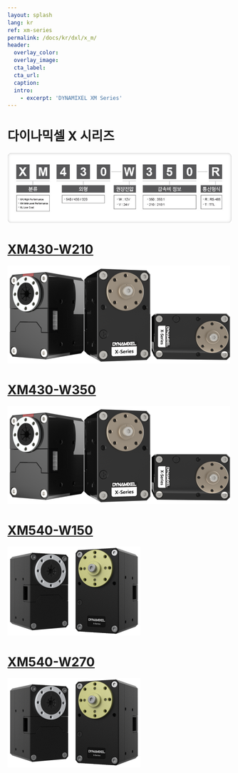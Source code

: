 ```yaml
---
layout: splash
lang: kr
ref: xm-series
permalink: /docs/kr/dxl/x_m/
header:
  overlay_color:
  overlay_image:
  cta_label:
  cta_url:
  caption:
  intro:
    - excerpt: 'DYNAMIXEL XM Series'
---
```


# 다이나믹셀 X 시리즈

![](/assets/images/dxl/x/dxl_x_productline_kr.jpg)

# [XM430-W210](#xm430-w210)

[![](/assets/images/dxl/x/x_series_product.png)](/docs/kr/dxl/x/xm430-w210/)

# [XM430-W350](#xm430-w350)

[![](/assets/images/dxl/x/x_series_product.png)](/docs/kr/dxl/x/xm430-w350/)

# [XM540-W150](#xm540-w150)

[![](/assets/images/dxl/x/x540-series_product.png)](/docs/kr/dxl/x/xm540-w150/)

# [XM540-W270](#xm540-w270)

[![](/assets/images/dxl/x/x540-series_product.png)](/docs/kr/dxl/x/xm540-w270/)
